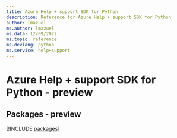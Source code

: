 ```yaml
---
title: Azure Help + support SDK for Python
description: Reference for Azure Help + support SDK for Python
author: lmazuel
ms.author: lmazuel
ms.data: 12/09/2022
ms.topic: reference
ms.devlang: python
ms.service: help+support
---
```

# Azure Help + support SDK for Python - preview
## Packages - preview
[!INCLUDE [packages](help-+-support-index.md)]
